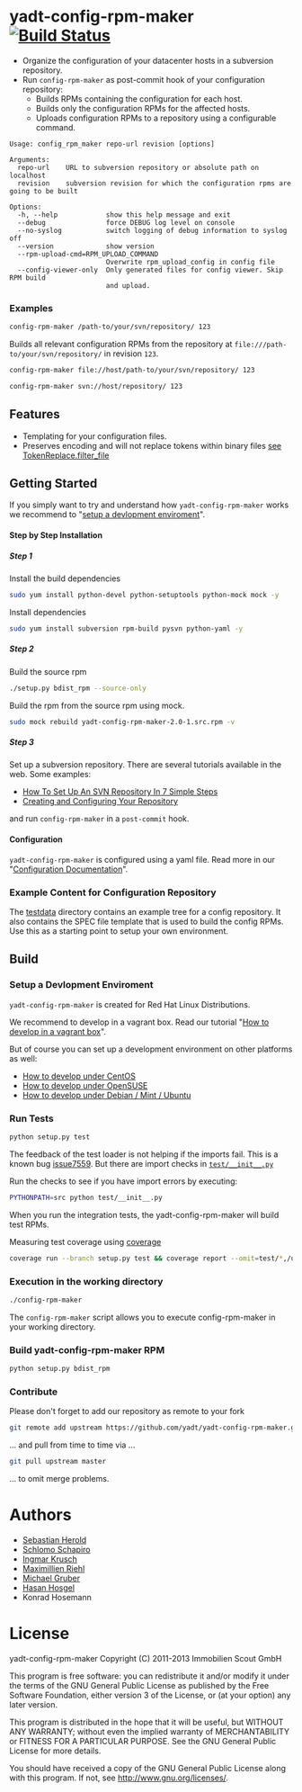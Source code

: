 yadt-config-rpm-maker [![Build Status](https://travis-ci.org/yadt/yadt-config-rpm-maker.png?branch=master)](https://travis-ci.org/yadt/yadt-config-rpm-maker)
=====================

* Organize the configuration of your datacenter hosts in a subversion repository.
* Run `config-rpm-maker` as post-commit hook of your configuration repository:
  * Builds RPMs containing the configuration for each host.
  * Builds only the configuration RPMs for the affected hosts.
  * Uploads configuration RPMs to a repository using a configurable command.

```
Usage: config_rpm_maker repo-url revision [options]

Arguments:
  repo-url    URL to subversion repository or absolute path on localhost
  revision    subversion revision for which the configuration rpms are going to be built

Options:
  -h, --help            show this help message and exit
  --debug               force DEBUG log level on console
  --no-syslog           switch logging of debug information to syslog off
  --version             show version
  --rpm-upload-cmd=RPM_UPLOAD_COMMAND
                        Overwrite rpm_upload_config in config file
  --config-viewer-only  Only generated files for config viewer. Skip RPM build
                        and upload.
```

### Examples

```bash
config-rpm-maker /path-to/your/svn/repository/ 123
```
Builds all relevant configuration RPMs from the repository at `file:///path-to/your/svn/repository/` in revision `123`.

```bash
config-rpm-maker file://host/path-to/your/svn/repository/ 123
```

```bash
config-rpm-maker svn://host/repository/ 123
```

## Features

  * Templating for your configuration files.
  * Preserves encoding and will not replace tokens within binary files [see TokenReplace.filter_file](https://github.com/yadt/yadt-config-rpm-maker/blob/master/src/config_rpm_maker/token/tokenreplacer.py#L172)

## Getting Started

If you simply want to try and understand how `yadt-config-rpm-maker` works we recommend to "[setup a devlopment enviroment](https://github.com/yadt/yadt-config-rpm-maker#setup-a-devlopment-enviroment)".

#### Step by Step Installation

##### Step 1

Install the build dependencies
```bash
sudo yum install python-devel python-setuptools python-mock mock -y
```
Install dependencies
```bash
sudo yum install subversion rpm-build pysvn python-yaml -y
```

##### Step 2

Build the source rpm
```bash
./setup.py bdist_rpm --source-only
```

Build the rpm from the source rpm using mock.
```bash
sudo mock rebuild yadt-config-rpm-maker-2.0-1.src.rpm -v
```

##### Step 3

Set up a subversion repository. There are several tutorials available in the web.
Some examples:
  * [How To Set Up An SVN Repository In 7 Simple Steps](http://www.civicactions.com/blog/2010/may/25/how_set_svn_repository_7_simple_steps)
  * [Creating and Configuring Your Repository](http://svnbook.red-bean.com/en/1.7/svn.reposadmin.create.html)

and run `config-rpm-maker` in a `post-commit` hook.

#### Configuration

`yadt-config-rpm-maker` is configured using a yaml file. Read more in our "[Configuration Documentation](https://github.com/yadt/yadt-config-rpm-maker/blob/master/docs/CONFIGURATION.md#configuration)".

### Example Content for Configuration Repository

The [testdata](https://github.com/yadt/yadt-config-rpm-maker/tree/master/testdata/svn_repo/) directory contains
an example tree for a config repository. It also contains the SPEC file template that is used to
build the config RPMs. Use this as a starting point to setup your own environment.


## Build

### Setup a Devlopment Enviroment

`yadt-config-rpm-maker` is created for Red Hat Linux Distributions.

We recommend to develop in a vagrant box. Read our tutorial "[How to develop in a vagrant box](https://github.com/yadt/yadt-config-rpm-maker/tree/master/develop-in-a-vagrant-box)".

But of course you can set up a development environment on other platforms as well:
* [How to develop under CentOS](https://github.com/yadt/yadt-config-rpm-maker/blob/master/docs/HOWTO_CentOS.md)
* [How to develop under OpenSUSE](https://github.com/yadt/yadt-config-rpm-maker/blob/master/docs/HOWTO_OpenSUSE.md)
* [How to develop under Debian / Mint / Ubuntu](https://github.com/yadt/yadt-config-rpm-maker/blob/master/docs/HOWTO_Debian.md)


### Run Tests

```bash
python setup.py test
```

The feedback of the test loader is not helping if the imports fail.
This is a known bug [issue7559](http://bugs.python.org/issue7559).
But there are import checks in [`test/__init__.py`](https://github.com/yadt/yadt-config-rpm-maker/blob/master/test/__init__.py)

Run the checks to see if you have import errors by executing:
```bash
PYTHONPATH=src python test/__init__.py
```

When you run the integration tests, the yadt-config-rpm-maker will build test RPMs.


Measuring test coverage using [coverage](https://pypi.python.org/pypi/coverage)
```bash
coverage run --branch setup.py test && coverage report --omit=test/*,/usr/*,setup.py,src/config_rpm_maker/magic.py
```

### Execution in the working directory

```bash
./config-rpm-maker
```
The `config-rpm-maker` script allows you to execute config-rpm-maker in your working directory.

### Build yadt-config-rpm-maker RPM

```bash
python setup.py bdist_rpm
```

### Contribute

Please don't forget to add our repository as remote to your fork
```bash
git remote add upstream https://github.com/yadt/yadt-config-rpm-maker.git
```
... and pull from time to time via ...
```bash
git pull upstream master
```
... to omit merge problems.

Authors
=======

* [Sebastian Herold](https://github.com/heroldus)
* [Schlomo Schapiro](https://github.com/schlomo)
* [Ingmar Krusch](https://github.com/ingmarkrusch)
* [Maximillien Riehl](https://github.com/mriehl)
* [Michael Gruber](https://github.com/aelgru)
* [Hasan Hosgel](https://github.com/alosdev)
* Konrad Hosemann

License
=======

yadt-config-rpm-maker
Copyright (C) 2011-2013 Immobilien Scout GmbH

This program is free software: you can redistribute it and/or modify
it under the terms of the GNU General Public License as published by
the Free Software Foundation, either version 3 of the License, or
(at your option) any later version.

This program is distributed in the hope that it will be useful,
but WITHOUT ANY WARRANTY; without even the implied warranty of
MERCHANTABILITY or FITNESS FOR A PARTICULAR PURPOSE.  See the
GNU General Public License for more details.

You should have received a copy of the GNU General Public License
along with this program.  If not, see <http://www.gnu.org/licenses/>.
